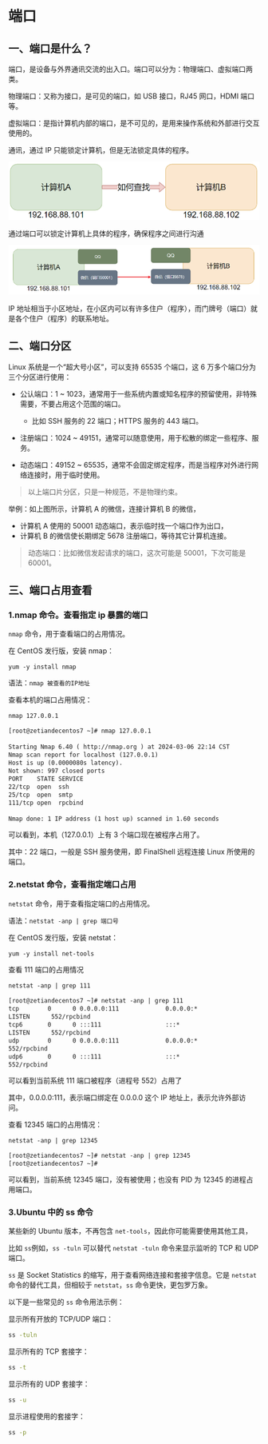 # 端口

## 一、端口是什么？

端口，是设备与外界通讯交流的出入口。端口可以分为：物理端口、虚拟端口两类。

物理端口：又称为接口，是可见的端口，如 USB 接口，RJ45 网口，HDMI 端口等。

虚拟端口：是指计算机内部的端口，是不可见的，是用来操作系统和外部进行交互使用的。

通讯，通过 IP 只能锁定计算机，但是无法锁定具体的程序。

![计算机之间的通信](NoteAssets/计算机之间的通信.png)

通过端口可以锁定计算机上具体的程序，确保程序之间进行沟通

![不同计算机的不同程序进行通信](NoteAssets/不同计算机的不同程序进行通信.png)

IP 地址相当于小区地址，在小区内可以有许多住户（程序），而门牌号（端口）就是各个住户（程序）的联系地址。

## 二、端口分区

Linux 系统是一个“超大号小区”，可以支持 65535 个端口，这 6 万多个端口分为三个分区进行使用：

- 公认端口：1 ~ 1023，通常用于一些系统内置或知名程序的预留使用，非特殊需要，不要占用这个范围的端口。
  - 比如 SSH 服务的 22 端口；HTTPS 服务的 443 端口。

- 注册端口：1024 ~ 49151，通常可以随意使用，用于松散的绑定一些程序、服务。
- 动态端口：49152 ~ 65535，通常不会固定绑定程序，而是当程序对外进行网络连接时，用于临时使用。

> 以上端口片分区，只是一种规范，不是物理约束。

举例：如上图所示，计算机 A 的微信，连接计算机 B 的微信，

- 计算机 A 使用的 50001 动态端口，表示临时找一个端口作为出口，
- 计算机 B 的微信使长期绑定 5678 注册端口，等待其它计算机连接。

> 动态端口：比如微信发起请求的端口，这次可能是 50001，下次可能是 60001。

## 三、端口占用查看

### 1.nmap 命令。查看指定 ip 暴露的端口

`nmap` 命令，用于查看端口的占用情况。

在 CentOS 发行版，安装 nmap：

```shell
yum -y install nmap
```

语法：`nmap 被查看的IP地址`

查看本机的端口占用情况：

```shell
nmap 127.0.0.1
```

```shell
[root@zetiandecentos7 ~]# nmap 127.0.0.1

Starting Nmap 6.40 ( http://nmap.org ) at 2024-03-06 22:14 CST
Nmap scan report for localhost (127.0.0.1)
Host is up (0.0000080s latency).
Not shown: 997 closed ports
PORT    STATE SERVICE
22/tcp  open  ssh
25/tcp  open  smtp
111/tcp open  rpcbind

Nmap done: 1 IP address (1 host up) scanned in 1.60 seconds
```

可以看到，本机（127.0.0.1）上有 3 个端口现在被程序占用了。

其中：22 端口，一般是 SSH 服务使用，即 FinalShell 远程连接 Linux 所使用的端口。

### 2.netstat 命令，查看指定端口占用

`netstat` 命令，用于查看指定端口的占用情况。

语法：`netstat -anp | grep 端口号`

在 CentOS 发行版，安装 netstat：

```shell
yum -y install net-tools
```

查看 111 端口的占用情况

```shell
netstat -anp | grep 111
```

```shell
[root@zetiandecentos7 ~]# netstat -anp | grep 111
tcp        0      0 0.0.0.0:111             0.0.0.0:*               LISTEN      552/rpcbind
tcp6       0      0 :::111                  :::*                    LISTEN      552/rpcbind
udp        0      0 0.0.0.0:111             0.0.0.0:*                           552/rpcbind
udp6       0      0 :::111                  :::*                                552/rpcbind
```

可以看到当前系统 111 端口被程序（进程号 552）占用了

其中，0.0.0.0:111，表示端口绑定在 0.0.0.0 这个 IP 地址上，表示允许外部访问。

查看 12345 端口的占用情况：

```shell
netstat -anp | grep 12345
```

```shell
[root@zetiandecentos7 ~]# netstat -anp | grep 12345
[root@zetiandecentos7 ~]#
```

可以看到，当前系统 12345 端口，没有被使用；也没有 PID 为 12345 的进程占用端口。

### 3.Ubuntu 中的 ss 命令

某些新的 Ubuntu 版本，不再包含 `net-tools`，因此你可能需要使用其他工具，

比如 `ss`例如，`ss -tuln` 可以替代 `netstat -tuln` 命令来显示监听的 TCP 和 UDP 端口。

`ss` 是 Socket Statistics 的缩写，用于查看网络连接和套接字信息。它是 `netstat` 命令的替代工具，但相较于 `netstat`，`ss` 命令更快，更包罗万象。

以下是一些常见的 `ss` 命令用法示例：

显示所有开放的 TCP/UDP 端口：

```bash
ss -tuln
```

显示所有的 TCP 套接字：

```bash
ss -t
```

显示所有的 UDP 套接字：

```bash
ss -u
```

显示进程使用的套接字：

```bash
ss -p
```
